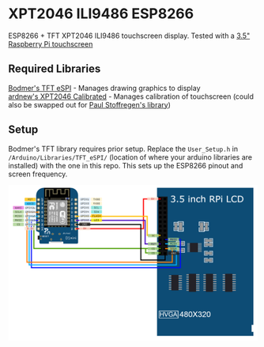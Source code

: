 # XPT2046 ILI9486 ESP8266  
ESP8266 + TFT XPT2046 ILI9486 touchscreen display. Tested with a [3.5" Raspberry Pi touchscreen](https://www.jaycar.com.au/raspberry-pi-3-5in-touchscreen-lcd-with-stylus-and-enclosure/p/XC4631)

## Required Libraries  
[Bodmer's TFT eSPI](https://github.com/Bodmer/TFT_eSPI) - Manages drawing graphics to display  
[ardnew's XPT2046 Calibrated](https://github.com/ardnew/XPT2046_Calibrated) - Manages calibration of touchscreen (could also be swapped out for [Paul Stoffregen's library](https://github.com/PaulStoffregen/XPT2046_Touchscreen))

## Setup  
Bodmer's TFT library requires prior setup. Replace the `User_Setup.h` in `/Arduino/Libraries/TFT_eSPI/` (location of where your arduino libraries are installed) with the one in this repo. This sets up the ESP8266 pinout and screen frequency.  

![Wiring Diagram](/imgs/WiringDiagram.png)
